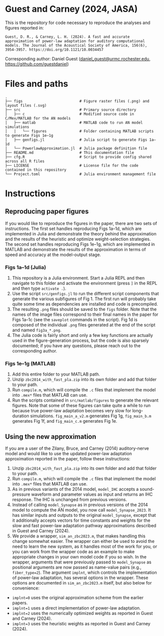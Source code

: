 # Guest and Carney (2024, JASA)
This is the repository for code necessary to reproduce the analyses and figures reported in:

```
Guest, D. R., & Carney, L. H. (2024). A fast and accurate approximation of power-law adaptation for auditory computational models. The Journal of the Acoustical Society of America, 156(6), 3954-3957. https://doi.org/10.1121/10.0034457
```

Corresponding author: Daniel Guest (daniel_guest@urmc.rochester.edu, https://github.com/guestdaniel)

# Files and paths
```
.  
├── figs                          # Figure raster files (.png) and layout files (.svg)
├── src                           # Primary source directory
│   ├── c                         # Modified source code in C/Mex/MATLAB for the AN models
│   ├── matlab                    # MATLAB code to run AN model simulations
│   |   └── figures               # Folder containing MATLAB scripts to generate Figs 1e–1g
│   ├── genfigs.jl                # Julia script to generate Figs 1a–1d
│   └── PowerlawApproximation.jl  # Julia package definition file
├── README.md                     # This documentation file
├── cfg.R                         # Script to provide config shared across all R files
├── LICENSE                       # License file for the code contained in this repository
└── Project.toml                  # Julia environment management file
```

# Instructions
## Reproducing paper figures
If you would like to reproduce the figures in the paper, there are two sets of instructions.
The first set handles reproducing Figs 1a–1d, which are implemented in Julia and demonstrate the theory behind the approximation and the results of the heuristic and optimize weight-selection strategies.
The second set handles reproducing Figs 1e–1g, which are implemented in MATLAB and demonstrate the results of the approximation in terms of speed and accuracy at the model-output stage. 

### Figs 1a–1d (Julia)
1. This repository is a Julia environment.
Start a Julia REPL and then navigate to this folder and activate the environment (press `]` in the REPL and then type `activate .`).
2. Use the script `src/genfigs.jl` to run the different script components that generate the various subfigures of Fig 1.
The first run will probably take quite some time as dependencies are installed and code is precompiled.
3. The resulting `.png` files should be saved to the `figs` folder.
Note that the names of the image files correspond to their final names in the paper for Figs 1a–1c (see the `saveplot` commands in the script).
Fig 1d is composed of the individual `.png` files generated at the end of the script and named `fig3a_*.png`.
4. The Julia code is fairly short and only a few key functions are actually used in the figure-generation process, but the code is also sparsely documented; if you have any questions, please reach out to the corresponding author.

### Figs 1e–1g (MATLAB)
1. Add this entire folder to your MATLAB path.
2. Unzip `zbc2014_with_fast_pla.zip` into its own folder and add that folder to your path.
3. Run `compile.m`, which will compile the `.c` files that implement the model into `.mex*` files that MATLAB can use.
4. Run the scripts contained in `src/matlab/figures` to generate the relevant figures. 
Note that some of these figures can take quite a while to run because true power-law adaptation becomes very slow for long-duration simulations.
`fig_main_a_v2.m` generates Fig 1g, `fig_main_b.m` generates Fig 1f, and `fig_main_c.m` generates Fig 1e.

## Using the new approximation
If you are a user of the Zilany, Bruce, and Carney (2014) auditory-nerve model and would like to use the updated power-law adaptation approximation reported in the paper, follow these instructions:
1. Unzip `zbc2014_with_fast_pla.zip` into its own folder and add that folder to your path.
2. Run `compile.m`, which will compile the `.c` files that implement the model into `.mex*` files that MATLAB can use.
3. As in previous variants of the 2014 model, `model_IHC` accepts a sound-pressure waveform and parameter values as input and returns an IHC response. The IHC is unchanged from previous versions.
4. Instead of calling `model_Synapse` as in previous versions of the 2014 model to compute the AN model, you now call `model_Synapse_2023`. 
It has similar inputs and outputs to the original `model_Synapse`, except that it additionally accepts vectors for time constants and weights for the slow and fast power-law adaptation pathway approximations described in Guest and Carney (2024). 
5. We provide a wrapper, `sim_an_zbc2023.m`, that makes handling this change somewhat easier.
The wrapper can either be used to avoid the need to learn the new system, as it handles most of the work for you, or you can work from the wrapper code as an example to make appropriate changes in your own model code if you so wish.
In the wrapper, arguments that were previously passed to `model_Synapse` as positional arguments are now passed as name-value pairs (e.g., `fiber_type=2`).
The argument `implnt`, which controls the implementation of power-law adaptation, has several options in the wrapper.
These options are documented in `sim_an_zbc2023.m` itself, but also below for convenience:
- `implnt=0` uses the original approximation scheme from the earlier papers.
- `implnt=1` uses a direct implementation of power-law adaptation.
- `implnt=2` uses the numerically optimized weights as reported in Guest and Carney (2024).
- `implnt=3` uses the heuristic weights as reported in Guest and Carney (2024).

